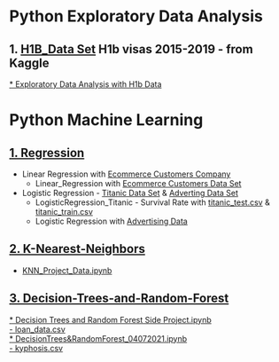 # Python Exploratory Data Analysis

## 1. [H1B_Data Set](https://www.kaggle.com/haiderali20/h1b-visas-2015-2019/data) H1b visas 2015-2019 - from Kaggle
  [* Exploratory Data Analysis with H1b Data](https://github.com/jspear01/Python_Data_analysis/blob/main/H1B_Data_EDA.ipynb)
  
# Python Machine Learning


## [1. Regression](https://github.com/jspear01/Python_Data_analysis/tree/main/Regression)
  * Linear Regression with [Ecommerce Customers Company](https://github.com/jspear01/Python_Data_analysis/blob/main/Regression/Linear_Regression.ipynb) <br />
     - Linear_Regression with [Ecommerce Customers Data Set](https://github.com/jspear01/Python_Data_analysis/blob/main/Regression/Ecommerce%20Customers)
  * Logistic Regression - [Titanic Data Set](https://github.com/jspear01/Python_Data_analysis/blob/main/Regression/LogisticRegression_Titanic_Data.ipynb) & [Adverting Data Set](https://github.com/jspear01/Python_Data_analysis/blob/main/Regression/Logistic%20Regression%20Advertising.ipynb) <br />
     - LogisticRegression_Titanic - Survival Rate with [titanic_test.csv](https://github.com/jspear01/Python_Data_analysis/blob/main/Regression/titanic_test.csv) & [titanic_train.csv](https://github.com/jspear01/Python_Data_analysis/blob/main/Regression/titanic_train.csv)
     - Logistic Regression with [Advertising Data](https://github.com/jspear01/Python_Data_analysis/blob/main/Regression/advertising.csv)

## [2. K-Nearest-Neighbors](https://github.com/jspear01/Python_Data_analysis/tree/main/K_Nearest_Neighbors)
  * [KNN_Project_Data.ipynb](https://github.com/jspear01/Python_Data_analysis/blob/main/K_Nearest_Neighbors/KNN_Project_Data.ipynb)
     
## [3. Decision-Trees-and-Random-Forest](https://github.com/jspear01/Python_Data_analysis/tree/main/DecisionTrees%26RandomForest)
  [* Decision Trees and Random Forest Side Project.ipynb](https://github.com/jspear01/Python_Data_analysis/blob/main/DecisionTrees%26RandomForest/%20Decision%20Trees%20and%20Random%20Forest%20Side%20Project.ipynb)<br />
    [- loan_data.csv](https://github.com/jspear01/Python_Data_analysis/blob/main/DecisionTrees%26RandomForest/loan_data.csv) <br />
  [* DecisionTrees&RandomForest_04072021.ipynb](https://github.com/jspear01/Python_Data_analysis/blob/main/DecisionTrees%26RandomForest/DecisionTrees%26RandomForest_04072021.ipynb)<br />
    [- kyphosis.csv](https://github.com/jspear01/Python_Data_analysis/blob/main/DecisionTrees%26RandomForest/kyphosis.csv)

